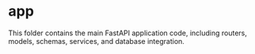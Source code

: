 # app

This folder contains the main FastAPI application code, including routers, models, schemas, services, and database integration.
